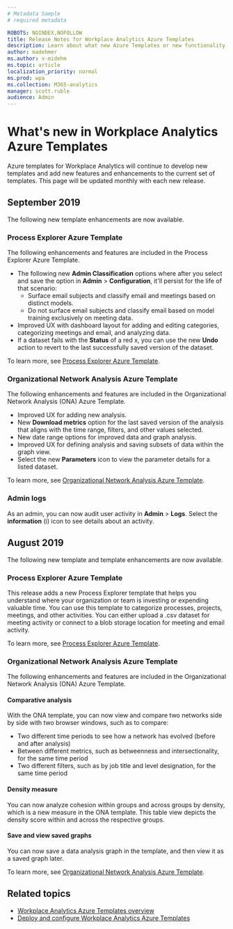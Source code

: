 ```yaml
---
# Metadata Sample
# required metadata

ROBOTS: NOINDEX,NOFOLLOW
title: Release Notes for Workplace Analytics Azure Templates
description: Learn about what new Azure Templates or new functionality has been released for Workplace Analytics
author: madehmer
ms.author: v-midehm
ms.topic: article
localization_priority: normal 
ms.prod: wpa
ms.collection: M365-analytics
manager: scott.ruble
audience: Admin
---
```


# What's new in Workplace Analytics Azure Templates

Azure templates for Workplace Analytics will continue to develop new templates and add new features and enhancements to the current set of templates. This page will be updated monthly with each new release.

## September 2019

The following new template enhancements are now available.
<!-- 
### Group Analysis Azure Template

This release adds a new Group Analysis Azure template that helps you compare two groups, such as managers and individual contributors, and evaluate the major differences between them.

To learn more, see [Group Analysis Azure Template](./group-analysis.md).
-->

### Process Explorer Azure Template

The following enhancements and features are included in the Process Explorer Azure Template.

* The following new **Admin Classification** options where after you select and save the option in **Admin** > **Configuration**, it'll persist for the life of that scenario:
  * Surface email subjects and classify email and meetings based on distinct models.
  * Do not surface email subjects and classify email based on model training exclusively on meeting data.  
* Improved UX with dashboard layout for adding and editing categories, categorizing meetings and email, and analyzing data.
* If a dataset fails with the **Status** of a red x, you can use the new **Undo** action to revert to the last successfully saved version of the dataset.

To learn more, see [Process Explorer Azure Template](./process-explorer.md).

### Organizational Network Analysis Azure Template

The following enhancements and features are included in the Organizational Network Analysis (ONA) Azure Template.

* Improved UX for adding new analysis.
* New **Download metrics** option for the last saved version of the analysis that aligns with the time range, filters, and other values selected.
* New date range options for improved data and graph analysis.
* Improved UX for defining analysis and saving subsets of data within the graph view.
* Select the new **Parameters** icon to view the parameter details for a listed dataset.

To learn more, see [Organizational Network Analysis Azure Template](./organization-network-analysis.md).

### Admin logs

As an admin, you can now audit user activity in **Admin** > **Logs**. Select the **information** (i) icon to see details about an activity.


## August 2019

The following new template and template enhancements are now available.

### Process Explorer Azure Template

This release adds a new Process Explorer template that helps you understand where your organization or team is investing or expending valuable time. You can use this template to categorize processes, projects, meetings, and other activities. You can either upload a .csv dataset for meeting activity or connect to a blob storage location for meeting and email activity.

To learn more, see [Process Explorer Azure Template](./process-explorer.md).

### Organizational Network Analysis Azure Template

The following enhancements and features are included in the Organizational Network Analysis (ONA) Azure Template.

#### Comparative analysis

With the ONA template, you can now view and compare two networks side by side with two browser windows, such as to compare:

* Two different time periods to see how a network has evolved (before and after analysis)
* Between different metrics, such as betweenness and intersectionality, for the same time period
* Two different filters, such as by job title and level designation, for the same time period

#### Density measure

You can now analyze cohesion within groups and across groups by density, which is a new measure in the ONA template. This table view depicts the density score within and across the respective groups.

#### Save and view saved graphs

You can now save a data analysis graph in the template, and then view it as a saved graph later.

To learn more, see [Organizational Network Analysis Azure Template](./organization-network-analysis.md).

## Related topics

* [Workplace Analytics Azure Templates overview](./overview.md)
* [Deploy and configure Workplace Analytics Azure Templates](./deploy-configure.md)